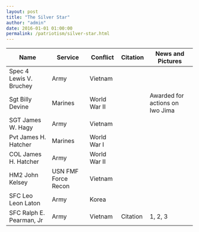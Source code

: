 ```yaml
---
layout: post
title: "The Silver Star"
author: "admin"
date: 2016-01-01 01:00:00
permalink: /patriotism/silver-star.html
---
```

|Name|Service|Conflict|Citation|News and Pictures|
|---|---|---|---|---|
|Spec 4 Lewis V. Bruchey|Army|Vietnam|||
|Sgt Billy Devine|Marines|World War II||Awarded for actions on Iwo Jima|
|SGT James W. Hagy|Army|Vietnam|||
|Pvt James H. Hatcher|Marines|World War I|||
|COL James H. Hatcher|Army|World War II|||
|HM2 John Kelsey|USN FMF Force Recon|Vietnam|||
|SFC Leo Leon Laton|Army|Korea|||
|SFC Ralph E. Pearman, Jr|Army|Vietnam|Citation|1, 2, 3|
